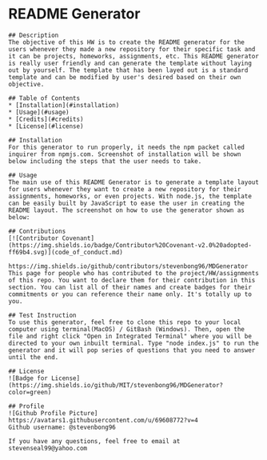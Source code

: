# README Generator 

    ## Description 
    The objective of this HW is to create the README generator for the users whenever they made a new repository for their specific task and it can be projects, homeworks, assignments, etc. This README generator is really user friendly and can generate the template without laying out by yourself. The template that has been layed out is a standard template and can be modified by user's desired based on their own objective.
    
    ## Table of Contents
    * [Installation](#installation)
    * [Usage](#usage)
    * [Credits](#credits)
    * [License](#license)

    ## Installation 
    For this generator to run properly, it needs the npm packet called inquirer from npmjs.com. Screenshot of installation will be shown below including the steps that the user needs to take.
    
    ## Usage 
    The main use of this README Generator is to generate a template layout for users whenever they want to create a new repository for their assignments, homeworks, or even projects. With node.js, the template can be easily built by JavaScript to ease the user in creating the README layout. The screenshot on how to use the generator shown as below:
    
    ## Contributions
    [![Contributor Covenant](https://img.shields.io/badge/Contributor%20Covenant-v2.0%20adopted-ff69b4.svg)](code_of_conduct.md) 
    
    https://img.shields.io/github/contributors/stevenbong96/MDGenerator
    This page for people who has contributed to the project/HW/assignments of this repo. You want to declare them for their contribution in this section. You can list all of their names and create badges for their commitments or you can reference their name only. It's totally up to you.

    ## Test Instruction  
    To use this generator, feel free to clone this repo to your local computer using terminal(MacOS) / GitBash (Windows). Then, open the file and right click "Open in Integrated Terminal" where you will be directed to your own inbuilt terminal. Type "node index.js" to run the generator and it will pop series of questions that you need to answer until the end.

    ## License 
    ![Badge for License](https://img.shields.io/github/MIT/stevenbong96/MDGenerator?color=green)

    ## Profile 
    ![Github Profile Picture] https://avatars1.githubusercontent.com/u/69608772?v=4
    Github username: @stevenbong96

    If you have any questions, feel free to email at stevenseal99@yahoo.com
  
